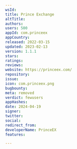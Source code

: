 ```yaml
---
wsId: 
title: Prince Exchange
altTitle: 
authors: 
users: 500
appId: com.princeex
appCountry: 
released: 2022-03-15
updated: 2023-02-13
version: 1.1.1
stars: 
ratings: 
reviews: 
website: https://princeex.com/
repository: 
issue: 
icon: com.princeex.png
bugbounty: 
meta: removed
verdict: fewusers
appHashes: 
date: 2024-04-19
signer: 
twitter: 
social: 
redirect_from: 
developerName: PrinceEX
features: 

---
```


